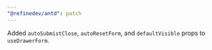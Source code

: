 ```yaml
---
"@refinedev/antd": patch
---
```


Added `autoSubmistClose`, `autoResetForm`, and `defaultVisible` props to `useDrawerForm`.
